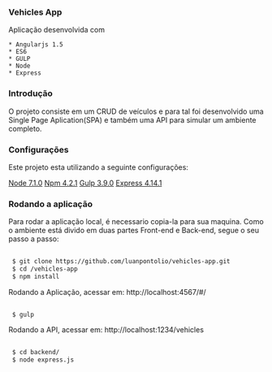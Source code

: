 ### Vehicles App

Aplicação desenvolvida com

	* Angularjs 1.5
	* ES6
	* GULP
	* Node
	* Express

### Introdução

O projeto consiste em um CRUD de veículos e para tal foi desenvolvido uma Single Page Aplication(SPA) e também uma API para simular um ambiente completo. 

### Configurações

Este projeto esta utilizando a seguinte configurações:

 [Node 7.1.0](https://nodejs.org/en/download/current/) 
 [Npm 4.2.1](https://nodejs.org/en/download/current/) 
 [Gulp 3.9.0](http://gulpjs.com/) 
 [Express 4.14.1](http://expressjs.com/pt-br/)

### Rodando a aplicação

Para rodar a aplicação local, é necessario copia-la para sua maquina. Como o ambiente está divido em duas partes Front-end e Back-end, segue o seu passo a passo:

```sh
 
 $ git clone https://github.com/luanpontolio/vehicles-app.git
 $ cd /vehicles-app
 $ npm install

```

Rodando a Aplicação, acessar em: http://localhost:4567/#/ 

```sh
 
 $ gulp

```

Rodando a API, acessar em: http://localhost:1234/vehicles

```sh
 
 $ cd backend/
 $ node express.js

```
